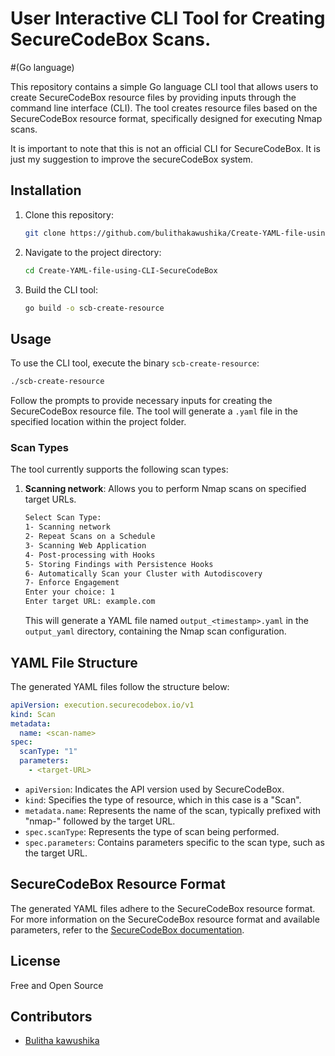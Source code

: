 # User Interactive CLI Tool for Creating SecureCodeBox Scans.
#(Go language)

This repository contains a simple Go language CLI tool that allows users to create SecureCodeBox resource files by providing inputs through the command line interface (CLI). The tool creates resource files based on the SecureCodeBox resource format, specifically designed for executing Nmap scans.

It is important to note that this is not an official CLI for SecureCodeBox. It is just my suggestion to improve the secureCodeBox system.

## Installation

1. Clone this repository:

    ```bash
    git clone https://github.com/bulithakawushika/Create-YAML-file-using-CLI-SecureCodeBox.git
    ```

2. Navigate to the project directory:

    ```bash
    cd Create-YAML-file-using-CLI-SecureCodeBox
    ```

3. Build the CLI tool:

    ```bash
    go build -o scb-create-resource
    ```

## Usage

To use the CLI tool, execute the binary `scb-create-resource`:

```bash
./scb-create-resource
```

Follow the prompts to provide necessary inputs for creating the SecureCodeBox resource file. The tool will generate a `.yaml` file in the specified location within the project folder.

### Scan Types

The tool currently supports the following scan types:

1. **Scanning network**: Allows you to perform Nmap scans on specified target URLs.

    ```bash
    Select Scan Type:
    1- Scanning network
    2- Repeat Scans on a Schedule
    3- Scanning Web Application
    4- Post-processing with Hooks
    5- Storing Findings with Persistence Hooks
    6- Automatically Scan your Cluster with Autodiscovery
    7- Enforce Engagement
    Enter your choice: 1
    Enter target URL: example.com
    ```

    This will generate a YAML file named `output_<timestamp>.yaml` in the `output_yaml` directory, containing the Nmap scan configuration.

## YAML File Structure

The generated YAML files follow the structure below:

```yaml
apiVersion: execution.securecodebox.io/v1
kind: Scan
metadata:
  name: <scan-name>
spec:
  scanType: "1"
  parameters:
    - <target-URL>
```

- `apiVersion`: Indicates the API version used by SecureCodeBox.
- `kind`: Specifies the type of resource, which in this case is a "Scan".
- `metadata.name`: Represents the name of the scan, typically prefixed with "nmap-" followed by the target URL.
- `spec.scanType`: Represents the type of scan being performed.
- `spec.parameters`: Contains parameters specific to the scan type, such as the target URL.

## SecureCodeBox Resource Format

The generated YAML files adhere to the SecureCodeBox resource format. For more information on the SecureCodeBox resource format and available parameters, refer to the [SecureCodeBox documentation](https://www.securecodebox.io/docs/scanners/nmap).

## License
Free and Open Source

## Contributors

- [Bulitha kawushika](https://github.com/bulithakawushika)
